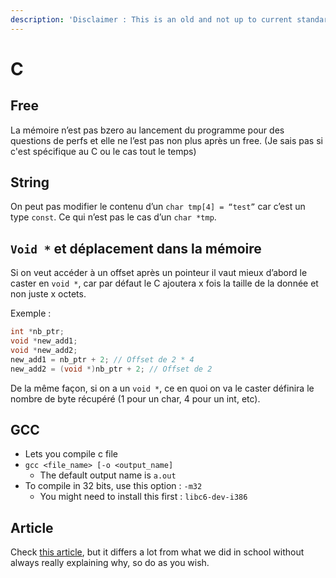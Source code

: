 ```yaml
---
description: 'Disclaimer : This is an old and not up to current standard note'
---
```


# C

## Free

La mémoire n’est pas bzero au lancement du programme pour des questions de perfs et elle ne l’est pas non plus après un free. \(Je sais pas si c'est spécifique au C ou le cas tout le temps\)

## String

On peut pas modifier le contenu d’un `char tmp[4] = “test”` car c’est un type `const`. Ce qui n’est pas le cas d’un `char *tmp`.

## `Void *` et déplacement dans la mémoire

Si on veut accéder à un offset après un pointeur il vaut mieux d’abord le caster en `void *`, car par défaut le C ajoutera x fois la taille de la donnée et non juste x octets.

Exemple :

```c
int *nb_ptr;
void *new_add1;
void *new_add2;
new_add1 = nb_ptr + 2; // Offset de 2 * 4
new_add2 = (void *)nb_ptr + 2; // Offset de 2
```

De la même façon, si on a un `void *`, ce en quoi on va le caster définira le nombre de byte récupéré \(1 pour un char, 4 pour un int, etc\).

## GCC

* Lets you compile c file
* `gcc <file_name> [-o <output_name]`
  * The default output name is `a.out`
* To compile in 32 bits, use this option : `-m32`
  * You might need to install this first : `libc6-dev-i386`

## Article

Check [this article](https://matt.sh/howto-c), but it differs a lot from what we did in school without always really explaining why, so do as you wish.

